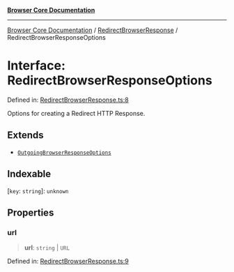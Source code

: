[**Browser Core Documentation**](../../README.md)

***

[Browser Core Documentation](../../README.md) / [RedirectBrowserResponse](../README.md) / RedirectBrowserResponseOptions

# Interface: RedirectBrowserResponseOptions

Defined in: [RedirectBrowserResponse.ts:8](https://github.com/stonemjs/browser-core/blob/361f0c0c27ded9b8e26c081642a73881c7a22507/src/RedirectBrowserResponse.ts#L8)

Options for creating a Redirect HTTP Response.

## Extends

- [`OutgoingBrowserResponseOptions`](../../OutgoingBrowserResponse/interfaces/OutgoingBrowserResponseOptions.md)

## Indexable

\[`key`: `string`\]: `unknown`

## Properties

### url

> **url**: `string` \| `URL`

Defined in: [RedirectBrowserResponse.ts:9](https://github.com/stonemjs/browser-core/blob/361f0c0c27ded9b8e26c081642a73881c7a22507/src/RedirectBrowserResponse.ts#L9)
